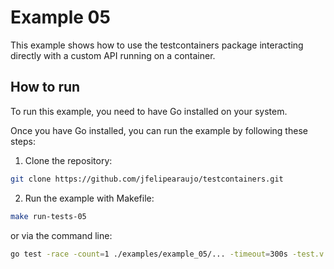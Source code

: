 # Example 05

This example shows how to use the testcontainers package interacting directly with a custom API running on a container.

## How to run

To run this example, you need to have Go installed on your system.

Once you have Go installed, you can run the example by following these steps:

1. Clone the repository:

```bash
git clone https://github.com/jfelipearaujo/testcontainers.git
```

2. Run the example with Makefile:

```bash
make run-tests-05
```

or via the command line:

```bash
go test -race -count=1 ./examples/example_05/... -timeout=300s -test.v -test.run ^TestFeatures$
```